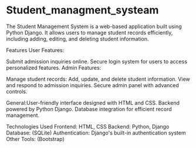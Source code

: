 # Student_managment_systeam
The Student Management System is a web-based application built using Python Django. It allows users to manage student records efficiently, including adding, editing, and deleting student information.

Features
User Features:

Submit admission inquiries online.
Secure login system for users to access personalized features.
Admin Features:

Manage student records: Add, update, and delete student information.
View and respond to admission inquiries.
Secure admin panel with advanced controls.

General:User-friendly interface designed with HTML and CSS.
Backend powered by Python Django.
Database integration for efficient record management.

Technologies Used
Frontend: HTML, CSS
Backend: Python, Django
Database: (SQLite)
Authentication: Django's built-in authentication system
Other Tools: (Bootstrap)
